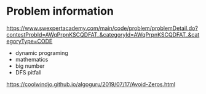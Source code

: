 # Problem information

<https://www.swexpertacademy.com/main/code/problem/problemDetail.do?contestProbId=AWqPrpnKSCQDFAT_&categoryId=AWqPrpnKSCQDFAT_&categoryType=CODE>

- dynamic programing
- mathematics
- big number
- DFS pitfall

<https://coolwindjo.github.io/algoguru/2019/07/17/Avoid-Zeros.html>
